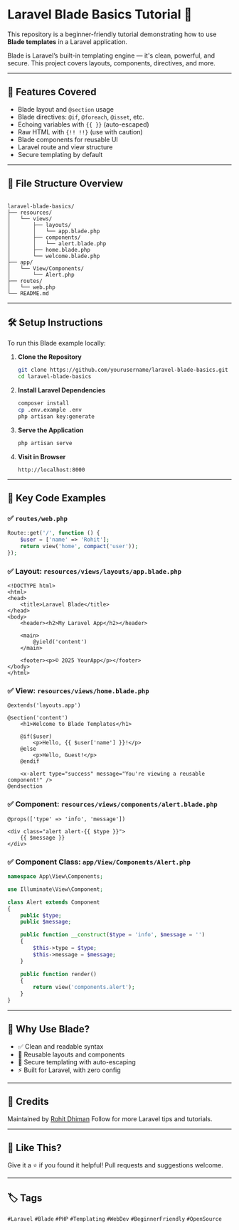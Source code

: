 # Laravel Blade Basics Tutorial 🧩

This repository is a beginner-friendly tutorial demonstrating how to use **Blade templates** in a Laravel application.

Blade is Laravel’s built-in templating engine — it's clean, powerful, and secure. This project covers layouts, components, directives, and more.

---

## 🚀 Features Covered

- Blade layout and `@section` usage  
- Blade directives: `@if`, `@foreach`, `@isset`, etc.  
- Echoing variables with `{{ }}` (auto-escaped)  
- Raw HTML with `{!! !!}` (use with caution)  
- Blade components for reusable UI  
- Laravel route and view structure  
- Secure templating by default  

---

## 📁 File Structure Overview

```

laravel-blade-basics/
├── resources/
│   └── views/
│       ├── layouts/
│       │   └── app.blade.php
│       ├── components/
│       │   └── alert.blade.php
│       ├── home.blade.php
│       └── welcome.blade.php
├── app/
│   └── View/Components/
│       └── Alert.php
├── routes/
│   └── web.php
└── README.md

````

---

## 🛠️ Setup Instructions

To run this Blade example locally:

1. **Clone the Repository**
   ```bash
   git clone https://github.com/yourusername/laravel-blade-basics.git
   cd laravel-blade-basics

    ```

2. **Install Laravel Dependencies**

   ```bash
   composer install
   cp .env.example .env
   php artisan key:generate
   ```

3. **Serve the Application**

   ```bash
   php artisan serve
   ```

4. **Visit in Browser**

   ```
   http://localhost:8000
   ```

---

## 📄 Key Code Examples

### ✅ `routes/web.php`

```php
Route::get('/', function () {
    $user = ['name' => 'Rohit'];
    return view('home', compact('user'));
});
```

### ✅ Layout: `resources/views/layouts/app.blade.php`

```blade
<!DOCTYPE html>
<html>
<head>
    <title>Laravel Blade</title>
</head>
<body>
    <header><h2>My Laravel App</h2></header>

    <main>
        @yield('content')
    </main>

    <footer><p>© 2025 YourApp</p></footer>
</body>
</html>
```

### ✅ View: `resources/views/home.blade.php`

```blade
@extends('layouts.app')

@section('content')
    <h1>Welcome to Blade Templates</h1>

    @if($user)
        <p>Hello, {{ $user['name'] }}!</p>
    @else
        <p>Hello, Guest!</p>
    @endif

    <x-alert type="success" message="You're viewing a reusable component!" />
@endsection
```

### ✅ Component: `resources/views/components/alert.blade.php`

```blade
@props(['type' => 'info', 'message'])

<div class="alert alert-{{ $type }}">
    {{ $message }}
</div>
```

### ✅ Component Class: `app/View/Components/Alert.php`

```php
namespace App\View\Components;

use Illuminate\View\Component;

class Alert extends Component
{
    public $type;
    public $message;

    public function __construct($type = 'info', $message = '')
    {
        $this->type = $type;
        $this->message = $message;
    }

    public function render()
    {
        return view('components.alert');
    }
}
```

---

## 🎯 Why Use Blade?

* ✅ Clean and readable syntax
* 🔁 Reusable layouts and components
* 🔐 Secure templating with auto-escaping
* ⚡ Built for Laravel, with zero config

---

## 🙌 Credits

Maintained by [Rohit Dhiman](https://github.com/rohitdhiman91)
Follow for more Laravel tips and tutorials.

---

## 🌟 Like This?

Give it a ⭐️ if you found it helpful!
Pull requests and suggestions welcome.

---

## 🏷️ Tags

`#Laravel` `#Blade` `#PHP` `#Templating` `#WebDev` `#BeginnerFriendly` `#OpenSource`
